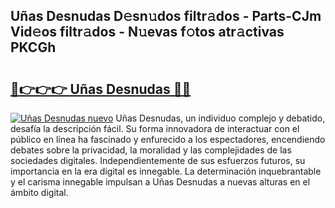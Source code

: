 ## Uñas Desnudas D𝚎sn𝚞dos filtr𝚊dos - Parts-CJm Vid𝚎os filtr𝚊dos - N𝚞evas f𝚘tos atr𝚊ctivas PKCGh

# <h2><a href="http://mbdj97f.tromn.icu/?c=U%c3%b1as+Desnudas">🔗👉👉👉 Uñas Desnudas 🔗🔗</a></h2>

[![Uñas Desnudas nuevo](https://i.imgur.com/pEAQMta.gif)](http://mbdj97f.tromn.icu/?c=U%c3%b1as+Desnudas)
Uñas Desnudas, un individuo complejo y debatido, desafía la descripción fácil. Su forma innovadora de interactuar con el público en línea ha fascinado y enfurecido a los espectadores, encendiendo debates sobre la privacidad, la moralidad y las complejidades de las sociedades digitales. Independientemente de sus esfuerzos futuros, su importancia en la era digital es innegable. La determinación inquebrantable y el carisma innegable impulsan a Uñas Desnudas a nuevas alturas en el ámbito digital.
